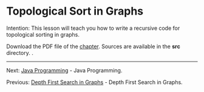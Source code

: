 # Topological Sort in Graphs

Intention: This lesson will teach you how to write a recursive code for topological sorting in graphs.

Download the PDF file of the [chapter](chapter_20.pdf). Sources are available in the <b>src</b> directory. 
.
<hr>

Next: [Java Programming](../../README.md "Java Programming") - Java Programming.

Previous: [Depth First Search in Graphs](chapter_19.md "Depth First Search in Graphs") - Depth First Search in Graphs.